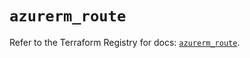 # `azurerm_route`

Refer to the Terraform Registry for docs: [`azurerm_route`](https://registry.terraform.io/providers/hashicorp/azurerm/4.1.0/docs/resources/route).
